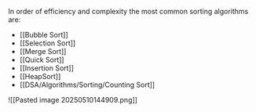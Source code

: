 In order of efficiency and complexity the most common sorting algorithms are:

- [[Bubble Sort]]
- [[Selection Sort]]
- [[Merge Sort]]
- [[Quick Sort]]
- [[Insertion Sort]]
- [[HeapSort]]
- [[DSA/Algorithms/Sorting/Counting Sort]]

![[Pasted image 20250510144909.png]]